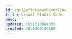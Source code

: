 ```yaml
---
id: sgrl9yf3dr4o4jhvvnt7ioe
title: Visual Studio Code
desc: ''
updated: 1651810084391
created: 1651800146109
---
```


